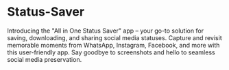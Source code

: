 # Status-Saver
Introducing the "All in One Status Saver" app – your go-to solution for saving, downloading, and sharing social media statuses. Capture and revisit memorable moments from WhatsApp, Instagram, Facebook, and more with this user-friendly app. Say goodbye to screenshots and hello to seamless social media preservation. 
